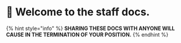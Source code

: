 # 👋 Welcome to the staff docs.

{% hint style="info" %}
**SHARING THESE DOCS WITH ANYONE WILL CAUSE IN THE TERMINATION OF YOUR POSITION.**
{% endhint %}
